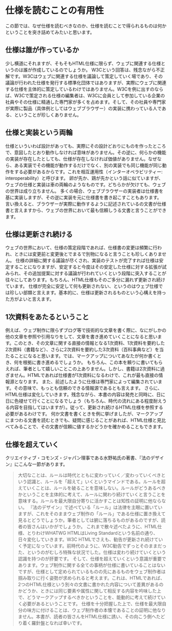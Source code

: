 <!-- ch1-7_test.md.txt (4ページ、3000～4600字想定) -->
<!-- 仕様を読まないでてきとーなことを言っている人をdisるコーナー? -->
# 仕様を読むことの有用性
この節では、なぜ仕様を読むべきなのか、仕様を読むことで得られるものは何かということを突き詰めてみたいと思います。

## 仕様は誰が作っているか
少し横道にそれますが、そもそもHTML仕様に限らず、ウェブに関連する仕様というのは誰が作成しているのでしょうか。
W3Cという回答は、残念ながら不正解です。W3Cはウェブに関連する仕様を議論して策定していく場であり、その議論が行われた仕様を発行する標準化団体ではありますが、実際にウェブに関連する仕様を主体的に策定しているわけではありません。W3Cを例に出すのならば、W3Cで策定される仕様の編集者は、W3Cに会員として参加している企業の社員やその仕様に精通した専門家が多くを占めます。そして、その社員や専門家が実際に製品（具体例としてはウェブブラウザー）の実装に携わっている人である、ということが珍しくありません。

## 仕様と実装という両輪
仕様といういわば設計があっても、実際にその設計どおりにものを作ったところで、意図したとおり動作しなければ意味がありません。その逆に、何らかの機能の実装が存在したとしても、仕様が存在しなければ価値がありません。なぜなら、ある実装でその機能が動作するだけでなく、別の実装でも同じ機能が同じ動作をする必要があるからです。これを相互運用性（インターオペラビリティー: interoperability）と呼びます。
卵が先か、鶏が先かという話に似ていますが、ウェブの仕様と実装は車の両輪のようなものです。どちらかが欠けても、ウェブの世界は成り立ちません。
多くの場合、ウェブブラウザーの実装者は仕様書を基に実装しますが、その逆に実装を元に仕様書を書き起こすこともあります。
言い換えると、ブラウザーが実際に動作するように記述されているの文書が仕様書と言えますから、ウェブの世界において最も信頼しうる文書と言うことができます。

## 仕様は更新され続ける
ウェブの世界において、仕様の策定段階であれば、仕様書の変更は頻繁に行われ、ときには変更前と変更後とでまるで別物になると言うことも珍しくありません。
仕様の詳細に関する議論が尽くされ、実装のテストが完了すれば仕様は安定することになりますが、安定すると今度はその安定した仕様に対する拡張が試みられ、その追加提案に対する議論が行われていくという段階に突入することが往々にしてあります。もちろん、HTML仕様もそのご多分に漏れず更新され続けています。
仕様が完全に安定して何も更新されない、というのはウェブ仕様では珍しい部類と言えます。基本的に、仕様は更新されるものという心構えを持った方がよいと言えます。

## 1次資料をあたるということ
例えば、ウェブ制作に限らずブログ等で技術的な文章を書く際に、なにがしかの他の文章を参照や引用なりをして、文章を書き進めていくことになると思います。このとき、その文章に関する直接の情報となる1次資料、1次資料を要約した2次資料（書籍など）、さらに2次資料を要約した3次資料（百科事典など）を当たることになると思います。では、マークアップについてあなたが何か書くとき、何を根拠に書き進めるでしょうか。
もちろん、この本を頼りに書いてもらえれば、筆者として嬉しいことこの上ありません。しかし、書籍は2次資料に過ぎません。HTMLであれば仕様書が1次資料になるわけで、これが最も直接の情報源となります。
また、前述したように仕様は専門家によって編集されています。その意味で、もっとも信頼のできる情報源であるとも言えます。
さらに、HTML仕様は変化していきます。残念ながら、本書の内容は発売と同時に、日に日に色褪せて行くことになるでしょう（もちろん、時代の流れにある程度耐えうる内容を目指してはいますが）。従って、更新され続けるHTML仕様を参照する必要があるわけです。
何か文書を書くときを例に挙げましたが、マークアップにまつわる文書を読むときでも、疑問に感じることがあれば、HTML仕様と見比べてみることで、その文書が信頼に値するかどうかを確かめることもできます。

## 仕様を超えていく
クリエイティブ・コモンズ・ジャパン理事である水野祐氏の著書、『法のデザイン』にこんな一節があります。
> 大切なことは、ルールは時代とともに変わっていく／変わっていくべきという認識と、ルールを「超えて」いくというマインドである。ルールを超えていくことは、ルールを破ることを意味しない。ルールがどうあるべきかということを主体的に考えて、ルールに関わり続けていくと言うことを意味する。ルールを最大限自分寄りに活かすことは知性の証明に他ならない。
『法のデザイン』で述べている「ルール」は法律を主眼に置いていますが、これをそのままウェブ制作の「ルール」である仕様に置き換えて見るとどうでしょうか。筆者としては腑に落ちるものがあるのですが、読者の皆さんはいかがでしょうか。
これまで散々述べたように、HTML仕様、とりわけWHATWG HTMLはLiving Standardという名前の通り、日々変化していきます。W3C HTMLでさえも、勧告が更新され続けていく予定になっています。前時代のように、W3C勧告でずっとそのままだった、というのがむしろ特殊な状況でした。仕様は変わり続けていくという認識を持つのが肝要です。
そして、仕様を超えていくという意識が重要であります。ウェブ制作に関する全ての事柄が仕様に書いていることはないですが、仕様として定められているものの先にあるものをウェブ制作者は掴み取りに行く姿勢が求められると考えます。これは、HTMLであれば、2つのHTML仕様という別々の文書に書かれた内容について差異があるのかどうか、ときには同じ要素や属性に関して相反する内容を吟味した上で、どうマークアップするべきかということを、能動的に考えて続けていく必要があるということです。
仕様を十分把握した上で、仕様を最大限自分の味方に付けることは、ウェブ制作者の本懐であることの証明に他なりません。本書が、読者の皆さんをHTML仕様に誘い、その向こう側へたどり着く羅針盤となれば幸いです。

